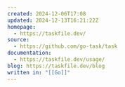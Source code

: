 ```yaml
---
created: 2024-12-06T17:08
updated: 2024-12-13T16:21:22Z
homepage:
  - https://taskfile.dev/
source:
  - https://github.com/go-task/task
documentation:
  - https://taskfile.dev/usage/
blog: https://taskfile.dev/blog
written in: "[[Go]]"
---
```

